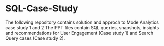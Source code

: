 # SQL-Case-Study
The following repository contains solution and approch to Mode Analytics case study 1 and 2
The PPT files contain SQL queries, snapshots, insights and recommendations for User Engagement (Case study 1) and Search Query cases (Case study 2).
